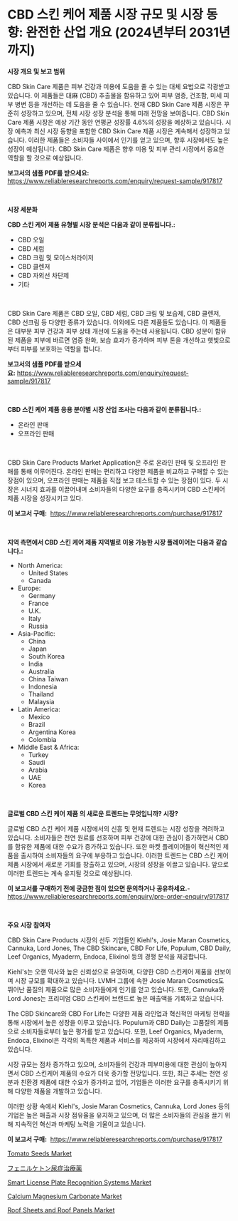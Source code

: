 <p><h1>CBD 스킨 케어 제품 시장 규모 및 시장 동향: 완전한 산업 개요 (2024년부터 2031년까지)</h1></p><p><strong>시장 개요 및 보고 범위</strong></p>
<p><p>CBD Skin Care 제품은 피부 건강과 미용에 도움을 줄 수 있는 대체 요법으로 각광받고 있습니다. 이 제품들은 대麻 (CBD) 추출물을 함유하고 있어 피부 염증, 건조함, 미세 피부 병변 등을 개선하는 데 도움을 줄 수 있습니다. 현재 CBD Skin Care 제품 시장은 꾸준히 성장하고 있으며, 전체 시장 성장 분석을 통해 미래 전망을 보여줍니다. CBD Skin Care 제품 시장은 예상 기간 동안 연평균 성장률 4.6%의 성장을 예상하고 있습니다. 시장 예측과 최신 시장 동향을 포함한 CBD Skin Care 제품 시장은 계속해서 성장하고 있습니다. 이러한 제품들은 소비자들 사이에서 인기를 얻고 있으며, 향후 시장에서도 높은 성장이 예상됩니다. CBD Skin Care 제품은 향후 미용 및 피부 관리 시장에서 중요한 역할을 할 것으로 예상됩니다.</p></p>
<p><strong>보고서의 샘플 PDF를 받으세요:</strong> <a href="https://www.reliableresearchreports.com/enquiry/request-sample/917817">https://www.reliableresearchreports.com/enquiry/request-sample/917817</a></p>
<p>&nbsp;</p>
<p><strong>시장 세분화</strong></p>
<p><strong>CBD 스킨 케어 제품 유형별 시장 분석은 다음과 같이 분류됩니다.:</strong></p>
<p><ul><li>CBD 오일</li><li>CBD 세럼</li><li>CBD 크림 및 모이스처라이저</li><li>CBD 클렌저</li><li>CBD 자외선 차단제</li><li>기타</li></ul></p>
<p>&nbsp;</p>
<p><p>CBD Skin Care 제품은 CBD 오일, CBD 세럼, CBD 크림 및 보습제, CBD 클렌저, CBD 선크림 등 다양한 종류가 있습니다. 이외에도 다른 제품들도 있습니다. 이 제품들은 대부분 피부 건강과 피부 상태 개선에 도움을 주는데 사용됩니다. CBD 성분이 함유된 제품을 피부에 바르면 염증 완화, 보습 효과가 증가하며 피부 톤을 개선하고 햇빛으로부터 피부를 보호하는 역할을 합니다.</p></p>
<p><strong>보고서의 샘플 PDF를 받으세요:</strong>&nbsp;<a href="https://www.reliableresearchreports.com/enquiry/request-sample/917817">https://www.reliableresearchreports.com/enquiry/request-sample/917817</a></p>
<p>&nbsp;</p>
<p><strong> CBD 스킨 케어 제품 응용 분야별 시장 산업 조사는 다음과 같이 분류됩니다.:</strong></p>
<p><ul><li>온라인 판매</li><li>오프라인 판매</li></ul></p>
<p>&nbsp;</p>
<p><p>CBD Skin Care Products Market Application은 주로 온라인 판매 및 오프라인 판매를 통해 이루어진다. 온라인 판매는 편리하고 다양한 제품을 비교하고 구매할 수 있는 장점이 있으며, 오프라인 판매는 제품을 직접 보고 테스트할 수 있는 장점이 있다. 두 시장은 시너지 효과를 이끌어내며 소비자들의 다양한 요구를 충족시키며 CBD 스킨케어 제품 시장을 성장시키고 있다.</p></p>
<p><strong>이 보고서 구매:</strong>&nbsp; <a href="https://www.reliableresearchreports.com/purchase/917817">https://www.reliableresearchreports.com/purchase/917817</a></p>
<p>&nbsp;</p>
<p><strong>지역 측면에서 CBD 스킨 케어 제품 지역별로 이용 가능한 시장 플레이어는 다음과 같습니다.:</strong></p>
<p><ul>
    <li>
        North America:
        <ul>
            <li>United States</li>
            <li>Canada</li>
        </ul>
    </li>
    <li>
        Europe:
        <ul>
            <li>Germany</li>
            <li>France</li>
            <li>U.K.</li>
            <li>Italy</li>
            <li>Russia</li>
        </ul>
    </li>
    <li>
        Asia-Pacific:
        <ul>
            <li>China</li>
            <li>Japan</li>
            <li>South Korea</li>
            <li>India</li>
            <li>Australia</li>
            <li>China Taiwan</li>
            <li>Indonesia</li>
            <li>Thailand</li>
            <li>Malaysia</li>
        </ul>
    </li>
    <li>
        Latin America:
        <ul>
            <li>Mexico</li>
            <li>Brazil</li>
            <li>Argentina Korea</li>
            <li>Colombia</li>
        </ul>
    </li>
    <li>
        Middle East & Africa:
        <ul>
            <li>Turkey</li>
            <li>Saudi</li>
            <li>Arabia</li>
            <li>UAE</li>
            <li>Korea</li>
        </ul>
    </li>
    </ul></p>
<p>&nbsp;</p>
<p><strong>글로벌 CBD 스킨 케어 제품 의 새로운 트렌드는 무엇입니까? 시장?</strong></p>
<p><p>글로벌 CBD 스킨 케어 제품 시장에서의 신흥 및 현재 트렌드는 시장 성장을 격려하고 있습니다. 소비자들은 천연 원료를 선호하며 피부 건강에 대한 관심이 증가하면서 CBD를 함유한 제품에 대한 수요가 증가하고 있습니다. 또한 마켓 플레이어들이 혁신적인 제품을 출시하여 소비자들의 요구에 부응하고 있습니다. 이러한 트렌드는 CBD 스킨 케어 제품 시장에서 새로운 기회를 창출하고 있으며, 시장의 성장을 이끌고 있습니다. 앞으로 이러한 트렌드는 계속 유지될 것으로 예상됩니다.</p></p>
<p><strong>이 보고서를 구매하기 전에 궁금한 점이 있으면 문의하거나 공유하세요.</strong>- <a href="https://www.reliableresearchreports.com/enquiry/pre-order-enquiry/917817">https://www.reliableresearchreports.com/enquiry/pre-order-enquiry/917817</a></p>
<p>&nbsp;</p>
<p><strong>주요 시장 참여자</strong></p>
<p><p>CBD Skin Care Products 시장의 선두 기업들인 Kiehl's, Josie Maran Cosmetics, Cannuka, Lord Jones, The CBD Skincare, CBD For Life, Populum, CBD Daily, Leef Organics, Myaderm, Endoca, Elixinol 등의 경쟁 분석을 제공합니다. </p><p>Kiehl's는 오랜 역사와 높은 신뢰성으로 유명하며, 다양한 CBD 스킨케어 제품을 선보이며 시장 규모를 확대하고 있습니다. LVMH 그룹에 속한 Josie Maran Cosmetics도 뛰어난 품질의 제품으로 많은 소비자들에게 인기를 얻고 있습니다. 또한, Cannuka와 Lord Jones는 프리미엄 CBD 스킨케어 브랜드로 높은 매출액을 기록하고 있습니다. </p><p>The CBD Skincare와 CBD For Life는 다양한 제품 라인업과 혁신적인 마케팅 전략을 통해 시장에서 높은 성장을 이루고 있습니다. Populum과 CBD Daily는 고품질의 제품으로 소비자들로부터 높은 평가를 받고 있습니다. 또한, Leef Organics, Myaderm, Endoca, Elixinol은 각각의 독특한 제품과 서비스를 제공하여 시장에서 자리매김하고 있습니다. </p><p>시장 규모는 점차 증가하고 있으며, 소비자들의 건강과 피부미용에 대한 관심이 높아지면서 CBD 스킨케어 제품의 수요가 더욱 증가할 전망입니다. 또한, 최근 추세는 천연 성분과 친환경 제품에 대한 수요가 증가하고 있어, 기업들은 이러한 요구를 충족시키기 위해 다양한 제품을 개발하고 있습니다. </p><p>이러한 상황 속에서 Kiehl's, Josie Maran Cosmetics, Cannuka, Lord Jones 등의 기업은 높은 매출과 시장 점유율을 유지하고 있으며, 더 많은 소비자들의 관심을 끌기 위해 지속적인 혁신과 마케팅 노력을 기울이고 있습니다.</p></p>
<p><strong>이 보고서 구매:</strong>&nbsp;&nbsp;<a href="https://www.reliableresearchreports.com/purchase/917817">https://www.reliableresearchreports.com/purchase/917817</a></p>
<p><p><a href="https://view.publitas.com/reportprime-1/tomato-seeds-market-size-share-trends-analysis-report-by-material-by-type-by-end-user-by-region-and-segment-forecasts-2024-2031/">Tomato Seeds Market</a></p><p><a href="https://medium.com/@dioncollins8227/%E3%83%95%E3%82%A7%E3%83%8B%E3%83%AB%E3%82%B1%E3%83%88%E3%83%B3%E5%B0%BF%E7%97%87%E3%81%AE%E5%8C%BB%E8%96%AC%E5%93%81%E5%B8%82%E5%A0%B4%E3%82%B7%E3%82%A7%E3%82%A2%E3%81%AE%E9%80%B2%E5%8C%96%E3%81%A8%E5%B8%82%E5%A0%B4%E6%88%90%E9%95%B7%E3%81%AE%E3%83%88%E3%83%AC%E3%83%B3%E3%83%89-2024%E5%B9%B4-2031%E5%B9%B4-132175a36268">フェニルケトン尿症治療薬</a></p><p><a href="https://gamy-alyssum-396.notion.site/Smart-License-Plate-Recognition-Systems-Market-Research-Report-Unlocks-Analysis-on-the-Market-Financ-12fe861947b948b3b4d53da77141969a">Smart License Plate Recognition Systems Market</a></p><p><a href="https://view.publitas.com/reportprime-1/calcium-magnesium-carbonate-market-research-report-reveals-the-latest-trends-and-opportunities-of-this-market-for-period-from-2024-2031/">Calcium Magnesium Carbonate Market</a></p><p><a href="https://fearless-okapi-6c8.notion.site/Roof-Sheets-and-Roof-Panels-Market-Size-Reflecting-a-Forecast-Till-2031-Market-By-Type-By-Applicat-0f74a8391b6b4159a568b8eb780d5763">Roof Sheets and Roof Panels Market</a></p></p>
